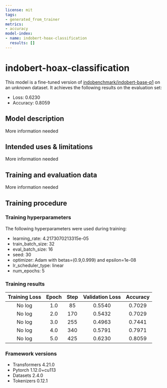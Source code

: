 ```yaml
---
license: mit
tags:
- generated_from_trainer
metrics:
- accuracy
model-index:
- name: indobert-hoax-classification
  results: []
---
```


<!-- This model card has been generated automatically according to the information the Trainer had access to. You
should probably proofread and complete it, then remove this comment. -->

# indobert-hoax-classification

This model is a fine-tuned version of [indobenchmark/indobert-base-p1](https://huggingface.co/indobenchmark/indobert-base-p1) on an unknown dataset.
It achieves the following results on the evaluation set:
- Loss: 0.6230
- Accuracy: 0.8059

## Model description

More information needed

## Intended uses & limitations

More information needed

## Training and evaluation data

More information needed

## Training procedure

### Training hyperparameters

The following hyperparameters were used during training:
- learning_rate: 4.2173070213315e-05
- train_batch_size: 32
- eval_batch_size: 16
- seed: 30
- optimizer: Adam with betas=(0.9,0.999) and epsilon=1e-08
- lr_scheduler_type: linear
- num_epochs: 5

### Training results

| Training Loss | Epoch | Step | Validation Loss | Accuracy |
|:-------------:|:-----:|:----:|:---------------:|:--------:|
| No log        | 1.0   | 85   | 0.5540          | 0.7029   |
| No log        | 2.0   | 170  | 0.5432          | 0.7029   |
| No log        | 3.0   | 255  | 0.4963          | 0.7441   |
| No log        | 4.0   | 340  | 0.5791          | 0.7971   |
| No log        | 5.0   | 425  | 0.6230          | 0.8059   |


### Framework versions

- Transformers 4.21.0
- Pytorch 1.12.0+cu113
- Datasets 2.4.0
- Tokenizers 0.12.1
